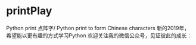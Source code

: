 # printPlay
Python print 点阵字/ Python print to form Chinese characters
新的2019年，希望能以更有趣的方式学习Python
欢迎关注我的微信公众号，见证彼此的成长：

